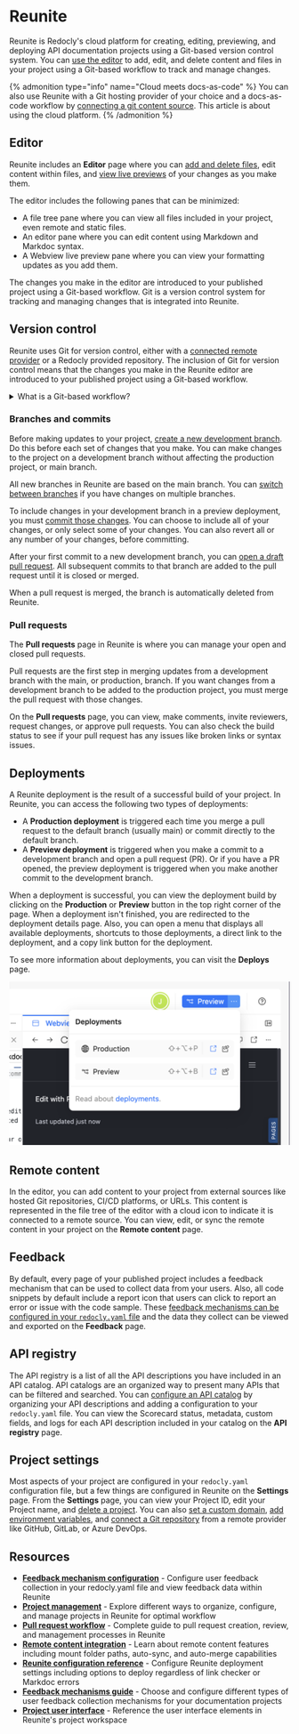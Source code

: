 # Reunite

Reunite is Redocly's cloud platform for creating, editing, previewing, and deploying API documentation projects using a Git-based version control system.
You can [use the editor](./project/use-editor.md) to add, edit, and delete content and files in your project using a Git-based workflow to track and manage changes.

{% admonition type="info" name="Cloud meets docs-as-code" %}
You can also use Reunite with a Git hosting provider of your choice and a docs-as-code workflow by [connecting a git content source](./project/connect-git/connect-git-provider.md).
This article is about using the cloud platform.
{% /admonition %}

## Editor

Reunite includes an **Editor** page where you can [add and delete files](./project/use-editor.md#add-files), edit content within files, and [view live previews](./project/use-webview.md) of your changes as you make them.

The editor includes the following panes that can be minimized:

- A file tree pane where you can view all files included in your project, even remote and static files.
- An editor pane where you can edit content using Markdown and Markdoc syntax.
- A Webview live preview pane where you can view your formatting updates as you add them.

The changes you make in the editor are introduced to your published project using a Git-based workflow.
Git is a version control system for tracking and managing changes that is integrated into Reunite.

## Version control

Reunite uses Git for version control, either with a [connected remote provider](./project/connect-git/connect-git-provider.md) or a Redocly provided repository.
The inclusion of Git for version control means that the changes you make in the Reunite editor are introduced to your published project using a Git-based workflow.

<details>
<summary>What is a Git-based workflow?</summary>

  A Reunite Git-based workflow includes the following steps:

- Before making changes in your project, create a new development branch.
- After making updates, commit your changes to save them to your branch.
- Open a pull request to have your committed changes reviewed by others.
- When the pull request has been approved, it can be merged to the main project.

</details>

### Branches and commits

Before making updates to your project, [create a new development branch](./project/use-editor.md#create-a-new-branch).
Do this before each set of changes that you make.
You can make changes to the project on a development branch without affecting the production project, or main branch.

All new branches in Reunite are based on the main branch.
You can [switch between branches](./project/use-editor.md#switch-branches) if you have changes on multiple branches.

To include changes in your development branch in a preview deployment, you must [commit those changes](./project/use-editor.md#commit-updates).
You can choose to include all of your changes, or only select some of your changes.
You can also revert all or any number of your changes, before committing.

After your first commit to a new development branch, you can [open a draft pull request](./project/pull-request/open-pull-request.md#open-a-draft-pull-request).
All subsequent commits to that branch are added to the pull request until it is closed or merged.

When a pull request is merged, the branch is automatically deleted from Reunite.

### Pull requests

The **Pull requests** page in Reunite is where you can manage your open and closed pull requests.

Pull requests are the first step in merging updates from a development branch with the main, or production, branch.
If you want changes from a development branch to be added to the production project, you must merge the pull request with those changes.

On the **Pull requests** page, you can view, make comments, invite reviewers, request changes, or approve pull requests.
You can also check the build status to see if your pull request has any issues like broken links or syntax issues.

## Deployments

A Reunite deployment is the result of a successful build of your project.
In Reunite, you can access the following two types of deployments:

- A **Production deployment** is triggered each time you merge a pull request to the default branch (usually main)
  or commit directly to the default branch.
- A **Preview deployment** is triggered when you make a commit to a development branch and open a pull request (PR). Or if you have a PR opened,
  the preview deployment is triggered when you make another commit to the development branch.

When a deployment is successful, you can view the deployment build by clicking on the **Production** or **Preview** button
in the top right corner of the page.
When a deployment isn't finished, you are redirected to the deployment details page.
Also, you can open a menu that displays all available deployments, shortcuts to those deployments,
a direct link to the deployment, and a copy link button for the deployment.

To see more information about deployments, you can visit the **Deploys** page.

![Deployments preview](./images/deployments-preview.png)

## Remote content

In the editor, you can add content to your project from external sources like hosted Git repositories, CI/CD platforms, or URLs.
This content is represented in the file tree of the editor with a cloud icon to indicate it is connected to a remote source.
You can view, edit, or sync the remote content in your project on the **Remote content** page.

## Feedback

By default, every page of your published project includes a feedback mechanism that can be used to collect data from your users.
Also, all code snippets by default include a report icon that users can click to report an error or issue with the code sample.
These [feedback mechanisms can be configured in your `redocly.yaml` file](../config/feedback.md) and the data they collect can be viewed and exported on the **Feedback** page.

## API registry

The API registry is a list of all the API descriptions you have included in an API catalog.
API catalogs are an organized way to present many APIs that can be filtered and searched.
You can [configure an API catalog](../config/catalog-classic.md) by organizing your API descriptions and adding a configuration to your `redocly.yaml` file.
You can view the Scorecard status, metadata, custom fields, and logs for each API description included in your catalog on the **API registry** page.

## Project settings

Most aspects of your project are configured in your `redocly.yaml` configuration file, but a few things are configured in Reunite on the **Settings** page.
From the **Settings** page, you can view your Project ID, edit your Project name, and [delete a project](./project/manage-projects.md#delete-a-project).
You can also [set a custom domain](./project/custom-domain.md), [add environment variables](./project/env-variables.md), and [connect a Git repository](./project/connect-git/connect-git-provider.md) from a remote provider like GitHub, GitLab, or Azure DevOps.

## Resources

- **[Feedback mechanism configuration](../config/feedback.md)** - Configure user feedback collection in your redocly.yaml file and view feedback data within Reunite
- **[Project management](./project/manage-projects.md)** - Explore different ways to organize, configure, and manage projects in Reunite for optimal workflow
- **[Pull request workflow](./project/pull-request/open-pull-request.md)** - Complete guide to pull request creation, review, and management processes in Reunite
- **[Remote content integration](./project/remote-content/remote-content.md)** - Learn about remote content features including mount folder paths, auto-sync, and auto-merge capabilities
- **[Reunite configuration reference](../config/reunite.md)** - Configure Reunite deployment settings including options to deploy regardless of link checker or Markdoc errors
- **[Feedback mechanisms guide](../config/feedback.md)** - Choose and configure different types of user feedback collection mechanisms for your documentation projects
- **[Project user interface](./project/project-ui.md)** - Reference the user interface elements in Reunite's project workspace
